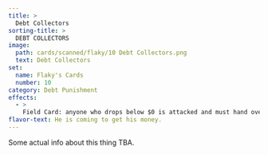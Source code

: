 ```yaml
---
title: >
  Debt Collectors
sorting-title: >
  DEBT COLLECTORS
image: 
  path: cards/scanned/flaky/10 Debt Collectors.png
  text: Debt Collectors
set:
  name: Flaky's Cards
  number: 10
category: Debt Punishment
effects: 
  - >
    Field Card: anyone who drops below $0 is attacked and must hand over 2 random cards to the collector (graveyard) then go back to $0
flavor-text: He is coming to get his money.
---
```

Some actual info about this thing TBA.

